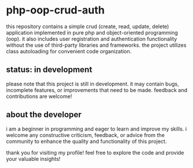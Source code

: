 # php-oop-crud-auth

this repository contains a simple crud (create, read, update, delete) application implemented in pure php and object-oriented programming (oop). it also includes user registration and authentication functionality without the use of third-party libraries and frameworks. the project utilizes class autoloading for convenient code organization.

## status: in development

please note that this project is still in development. it may contain bugs, incomplete features, or improvements that need to be made. feedback and contributions are welcome!

## about the developer

i am a beginner in programming and eager to learn and improve my skills. i welcome any constructive criticism, feedback, or advice from the community to enhance the quality and functionality of this project.

thank you for visiting my profile! feel free to explore the code and provide your valuable insights!
